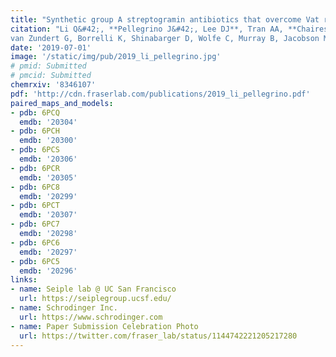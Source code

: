 ```yaml
---
title: "Synthetic group A streptogramin antibiotics that overcome Vat resistance."
citation: "Li Q&#42;, **Pellegrino J&#42;, Lee DJ**, Tran AA, **Chaires HC**, Wang R, **Park JE**, Ji K, Chow D, Zhang N, Brilot AF, **Biel JT**,
van Zundert G, Borrelli K, Shinabarger D, Wolfe C, Murray B, Jacobson MP, Mühle E, Chesneau O, **Fraser JS**, Seiple IB.  *Submitted - Preprint on ChemRxiv*. 2019."
date: '2019-07-01'
image: '/static/img/pub/2019_li_pellegrino.jpg'
# pmid: Submitted
# pmcid: Submitted
chemrxiv: '8346107'
pdf: 'http://cdn.fraserlab.com/publications/2019_li_pellegrino.pdf'
paired_maps_and_models:
- pdb: 6PCQ
  emdb: '20304'
- pdb: 6PCH
  emdb: '20300'
- pdb: 6PCS
  emdb: '20306'
- pdb: 6PCR
  emdb: '20305'
- pdb: 6PC8
  emdb: '20299'
- pdb: 6PCT
  emdb: '20307'
- pdb: 6PC7
  emdb: '20298'
- pdb: 6PC6
  emdb: '20297'
- pdb: 6PC5
  emdb: '20296'
links:
- name: Seiple lab @ UC San Francisco
  url: https://seiplegroup.ucsf.edu/
- name: Schrodinger Inc.
  url: https://www.schrodinger.com
- name: Paper Submission Celebration Photo
  url: https://twitter.com/fraser_lab/status/1144742221205217280
---
```

